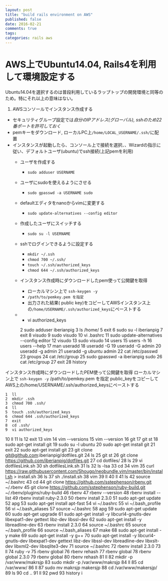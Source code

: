 ```yaml
---
layout: post
title: "build rails environment on AWS"
published: false
date: 2016-02-21
comments: true
tags: 
categories: rails aws
---
```


# AWS上でUbuntu14.04, Rails4を利用して環境設定する

Ubuntu14.04を選択するのは普段利用しているラップトップの開発環境と同等のため。特にそれ以上の意味はない。

1. AWSコンソールでインスタンス作成する
  * セキュリティグループ設定では*自分のIPアドレス(グローバル), sshのため22番ポートを許可しておく*
  * pemキーをダウンロード, ローカルPC上`/home/LOCAL_USERNAME/.ssh/`に配置
* インスタンスが起動したら、コンソール上で接続を選択、、Wizardの指示に従い、デフォルトユーザ(ubuntu)でssh接続(上記pemを利用)
  * ユーザを作成する
    * `sudo adduser USERNAME`
  * ユーザにsudoを使えるようにさせる
    * `sudo gpasswd -a USERNAME sudo`
  * defaultエディタをnanoからvimに変更する
    * `sudo update-alternatives --config editor`
  * 作成したユーザにスイッチする
    *  `sudo su -l USERNAME`
  * sshでログインできるように設定する
    *  `mkdir ~/.ssh`
    *  `chmod 700 ~/.ssh/`
    *  `touch ~/.ssh/authorized_keys`
    *  `chmod 644 ~/.ssh/authorized_keys`

  * インスタンス作成時にダウンロードしたpem使って公開鍵を取得
     * ローカルマシン上で `ssh-keygen -y`
     * `/path/to/pemkey.pem を指定`
     * 出力された結果( public key)をコピーしてAWSインスタンス上の`/home/USERNAME/.ssh/authorized_keys`にペーストする
  *  
    *  vi authorized_keys

    2  sudo adduser iberianpig
    3  ls /home/
    5  exit
    6  sudo su -l iberianpig
    7  exit
    8  visudo
    9  sudo visudo
   10  vi .bashrc
   11  sudo update-alternatives --config editor
   12  visudo
   13  sudo visudo
   14  users
   15  users -h
   16  users --help
   17  man useradd
   18  useradd -G
   19  useradd -G admin
   20  useradd -g admin
   21  useradd -g ubuntu  admin
   22  cat /etc/passwd
   23  groups
   24  cat /etc/group
   25  sudo gpasswd -a iberianpig sudo
   26  cat /etc/group
   27  exit
   28  history

インスタンス作成時にダウンロードしたPEM使って公開鍵を取得
 ローカルマシン上で `ssh-keygen -y`
 /path/to/pemkey.pem を指定
 public_keyをコピーしてAWS上の/home/USERNAME/.ssh/authorized_keysにペーストする



    1  ll
    2  mkdir .ssh
    3  chmod 700 .ssh/
    4  ll
    5  touch .ssh/authorized_keys
    6  chmod 644 .ssh/authorized_keys
    7  exit
    8  cd .ssh/
    9  vi authorized_keys
   10  ll
   11  ls
   12  exit
   13  vim
   14  vim --versions
   15  vim --version
   16  git
   17  git st
   18  sudo apt-get install git
   19  sudo su -l ubuntu
   20  sudo apt-get install git
   21  exit
   22  sudo apt-get install git
   23  git clone git@github.com:iberianpig/dotfiles.git
   24  ls
   25  git st
   26  git clone https://github.com/iberianpig/dotfiles.git
   27  cd dotfiles/
   28  ls
   29  vi dotfilesLink.sh
   30  sh dotfilesLink.sh
   31  ls
   32  ls -lsa
   33  cd
   34  vim
   35  curl https://raw.githubusercontent.com/Shougo/neobundle.vim/master/bin/install.sh > install.sh
   36  ls
   37  sh ./install.sh
   38  vim
   39  ll
   40  ll
   41  ls
   42  source  ~/.bashrc
   43  cd
   44  git clone https://github.com/sstephenson/rbenv.git ~/.rbenv
   45  git clone https://github.com/sstephenson/ruby-build.git ~/.rbenv/plugins/ruby-build
   46  rbenv
   47  rbenv --version
   48  rbenv install --list
   49  rbenv install ruby-2.3.0
   50  rbenv install 2.3.0
   51  sudo apt-get update
   52  apg
   53  sudo apt-get install apt-fast
   54  vi ~/.bashrc
   55  vi ~/.bash_profile
   56  vi ~/.bash_aliases
   57  source  ~/.bashrc
   58  apg
   59  sudo apt-get update
   60  sudo apt-get upgrade
   61  sudo apt-get install -y libcurl4-gnutls-dev libexpat1-dev gettext libz-dev libssl-dev
   62  sudo apt-get install -y libreadline-dev
   63  rbenv install 2.3.0
   64  source ~/.bashrc
   65  source ~/.bash_profile
   66  source ~/.bash_aliases
   67  make
   68  sudo apt-get install -y make
   69  sudo apt-get install -y g++
   70  sudo apt-get install -y libcurl4-gnutls-dev libexpat1-dev gettext libz-dev libssl-dev libreadline-dev libxslt-dev libxml2-dev libsqlite3-dev
   71  source  ~/.bashrc
   72  rbenv install 2.3.0
   73  ll
   74  ruby -v
   75  rbenv global
   76  rbenv rehash
   77  rbenv global
   78  rbenv global 2.3.0
   79  rbenv global
   80  rbenv rehash
   81  ll
   82  mkdir -p /var/www/makrsjp
   83  sudo mkdir -p /var/www/makrsjp
   84  ll
   85  cd /var/www/
   86  ll
   87  sudo mv makrsjp makersjp
   88  cd /var/www/makersjp/
   89  ls
   90  cd ..
   91  ll
   92  pwd
   93  history
i
